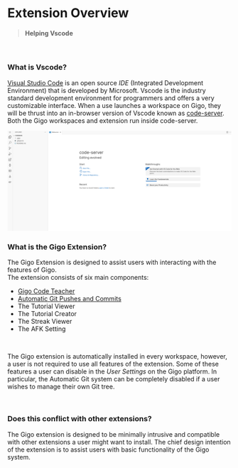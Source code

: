 # Extension Overview
>#### Helping Vscode

</br>

### **What is Vscode?**

[Visual Studio Code](https://code.visualstudio.com/) is an open source *IDE* (Integrated Development Environment) that is developed by Microsoft. Vscode is the industry standard development environment for programmers and offers a very customizable interface. When a use launches a workspace on Gigo, they will be thrust into an in-browser version of Vscode known as [code-server](https://github.com/coder/code-server). Both the Gigo workspaces and extension run inside code-server.

![extension_overview.png](https://raw.githubusercontent.com/Gage-Technologies/gigo-documentation/master/extension/extension_overview.png)

### **What is the Gigo Extension?**
The Gigo Extension is designed to assist users with interacting with the features of Gigo.  
The extension consists of six main components:
- [Gigo Code Teacher](https://raw.githubusercontent.com/Gage-Technologies/gigo-documentation/master/extension/code_teacher/extension_code_teacher_2.md)
- [Automatic Git Pushes and Commits](https://raw.githubusercontent.com/Gage-Technologies/gigo-documentation/master/extension/automatic_git/extension_automatic_git_3.md)
- The Tutorial Viewer
- The Tutorial Creator
- The Streak Viewer
- The AFK Setting

</br>

The Gigo extension is automatically installed in every workspace, however, a user is not required to use all features of the extension. Some of these features a user can disable in the *User Settings* on the Gigo platform. In particular, the Automatic Git system can be completely disabled if a user wishes to manage their own Git tree.


</br>

### **Does this conflict with other extensions?**

The Gigo extension is designed to be minimally intrusive and compatible with other extensions a user might want to install. The chief design intention of the extension is to assist users with basic functionality of the Gigo system.

